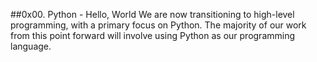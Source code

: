##0x00. Python - Hello, World
We are now transitioning to high-level programming, with a primary focus on Python. The majority of our work from this point forward will involve using Python as our programming language.
